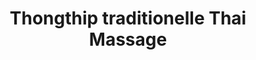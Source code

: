 ---
title: "Thongthip traditionelle Thai Massage"
url: /bonn/thongthip-traditionelle-thai-massage/
shop: Massage
---